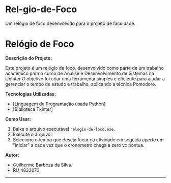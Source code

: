 # Rel-gio-de-Foco
Um relógio de foco desenvolvido para o projeto de faculdade.

# Relógio de Foco

**Descrição do Projeto:**

Este projeto é um relógio de foco, desenvolvido como parte de um trabalho acadêmico para o curso de Analise e Desenvolvimento de Sistemas na Uninter
O objetivo foi criar uma ferramenta simples e eficiente para ajudar a gerenciar o tempo de estudo e trabalho, aplicando a técnica Pomodoro.

**Tecnologias Utilizadas:**

* [Linguagem de Programação usada Python]
* [Biblioteca Tkinter]

**Como Usar:**

1.  Baixe o arquivo executável `relogio-de-foco.exe`.
2.  Execute o arquivo.
3.  Selecione o tempo que deseja focar na atividade em seguida aperte em "iniciar" a cada vez que o cronometro chega a zero vc pontua.

**Autor:**

* Guilherme Barboza da Silva.
* RU 4833073

---

